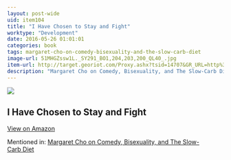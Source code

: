 ```yaml
---
layout: post-wide
uid: item104
title: "I Have Chosen to Stay and Fight"
worktype: "Development"
date: 2016-05-26 01:01:01
categories: book
tags: margaret-cho-on-comedy-bisexuality-and-the-slow-carb-diet
image-url: 51MHGZssw1L._SY291_BO1,204,203,200_QL40_.jpg
item-url: http://target.georiot.com/Proxy.ashx?tsid=14707&GR_URL=http%3A%2F%2Fwww.amazon.com%2FI-Have-Chosen-Stay-Fight%2Fdp%2F1594482209%2F
description: "Margaret Cho on Comedy, Bisexuality, and The Slow-Carb Diet"
---
```

<a href="http://target.georiot.com/Proxy.ashx?tsid=14707&GR_URL=http%3A%2F%2Fwww.amazon.com%2FI-Have-Chosen-Stay-Fight%2Fdp%2F1594482209%2F" target="blank"><img src="../../../../img/thumbs/51MHGZssw1L._SY291_BO1,204,203,200_QL40_.jpg" class="prod-img"></a>
<h2>I Have Chosen to Stay and Fight</h2>
<p><a class="btn btn-primary" href="http://target.georiot.com/Proxy.ashx?tsid=14707&GR_URL=http%3A%2F%2Fwww.amazon.com%2FI-Have-Chosen-Stay-Fight%2Fdp%2F1594482209%2F" target="blank">View on Amazon</a><p>
<p>Mentioned in: <a href="http://fourhourworkweek.com/2014/11/10/margaret-cho/" target="blank">Margaret Cho on Comedy, Bisexuality, and The Slow-Carb Diet</a></p>
